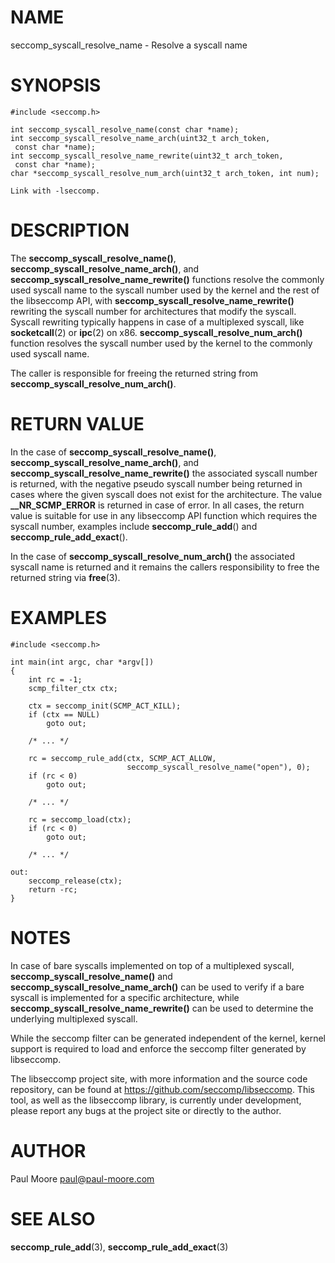 NAME
====

seccomp_syscall_resolve_name - Resolve a syscall name

SYNOPSIS
========

    #include <seccomp.h>

    int seccomp_syscall_resolve_name(const char *name);
    int seccomp_syscall_resolve_name_arch(uint32_t arch_token,
     const char *name);
    int seccomp_syscall_resolve_name_rewrite(uint32_t arch_token,
     const char *name);
    char *seccomp_syscall_resolve_num_arch(uint32_t arch_token, int num);

    Link with -lseccomp.

DESCRIPTION
===========

The **seccomp_syscall_resolve_name()**,
**seccomp_syscall_resolve_name_arch()**, and
**seccomp_syscall_resolve_name_rewrite()** functions resolve the
commonly used syscall name to the syscall number used by the kernel and
the rest of the libseccomp API, with
**seccomp_syscall_resolve_name_rewrite()** rewriting the syscall
number for architectures that modify the syscall. Syscall rewriting
typically happens in case of a multiplexed syscall, like
**socketcall**(2) or **ipc**(2) on x86.
**seccomp_syscall_resolve_num_arch()** function resolves the syscall
number used by the kernel to the commonly used syscall name.

The caller is responsible for freeing the returned string from
**seccomp_syscall_resolve_num_arch()**.

RETURN VALUE
============

In the case of **seccomp_syscall_resolve_name()**,
**seccomp_syscall_resolve_name_arch()**, and
**seccomp_syscall_resolve_name_rewrite()** the associated syscall
number is returned, with the negative pseudo syscall number being
returned in cases where the given syscall does not exist for the
architecture. The value **__NR_SCMP_ERROR** is returned in case of
error. In all cases, the return value is suitable for use in any
libseccomp API function which requires the syscall number, examples
include **seccomp_rule_add**() and **seccomp_rule_add_exact**().

In the case of **seccomp_syscall_resolve_num_arch()** the associated
syscall name is returned and it remains the callers responsibility to
free the returned string via **free**(3).

EXAMPLES
========

    #include <seccomp.h>

    int main(int argc, char *argv[])
    {
    	int rc = -1;
    	scmp_filter_ctx ctx;

    	ctx = seccomp_init(SCMP_ACT_KILL);
    	if (ctx == NULL)
    		goto out;

    	/* ... */

    	rc = seccomp_rule_add(ctx, SCMP_ACT_ALLOW,
    	                      seccomp_syscall_resolve_name("open"), 0);
    	if (rc < 0)
    		goto out;

    	/* ... */

    	rc = seccomp_load(ctx);
    	if (rc < 0)
    		goto out;

    	/* ... */

    out:
    	seccomp_release(ctx);
    	return -rc;
    }

NOTES
=====

In case of bare syscalls implemented on top of a multiplexed syscall,
**seccomp_syscall_resolve_name()** and
**seccomp_syscall_resolve_name_arch()** can be used to verify if a
bare syscall is implemented for a specific architecture, while
**seccomp_syscall_resolve_name_rewrite()** can be used to determine
the underlying multiplexed syscall.

While the seccomp filter can be generated independent of the kernel,
kernel support is required to load and enforce the seccomp filter
generated by libseccomp.

The libseccomp project site, with more information and the source code
repository, can be found at https://github.com/seccomp/libseccomp. This
tool, as well as the libseccomp library, is currently under development,
please report any bugs at the project site or directly to the author.

AUTHOR
======

Paul Moore <paul@paul-moore.com>

SEE ALSO
========

**seccomp_rule_add**(3), **seccomp_rule_add_exact**(3)
